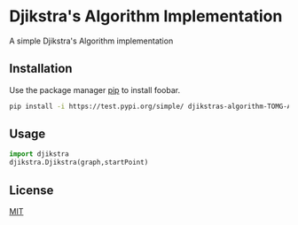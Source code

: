 # Djikstra's Algorithm Implementation

A simple Djikstra's Algorithm implementation

## Installation

Use the package manager [pip](https://pip.pypa.io/en/stable/) to install foobar.

```bash
pip install -i https://test.pypi.org/simple/ djikstras-algorithm-TOMG-A
```

## Usage

```python
import djikstra
djikstra.Djikstra(graph,startPoint)
```

## License

[MIT](https://choosealicense.com/licenses/mit/)
